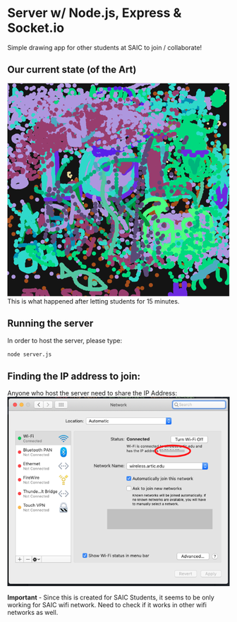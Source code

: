 # Server w/ Node.js, Express & Socket.io

Simple drawing app for other students at SAIC to join / collaborate!

## Our current state (of the Art)
![state_of_the_art](./readme_assets/state_of_the_art.png)
This is what happened after letting students for 15 minutes.

## Running the server
In order to host the server, please type:
```bash
node server.js
```

## Finding the IP address to join:
Anyone who host the server need to share the IP Address:
![Finding IP address](./readme_assets/01.png)

**Important** - Since this is created for SAIC Students, it seems to be only working for SAIC wifi network. Need to check if it works in other wifi networks as well.
